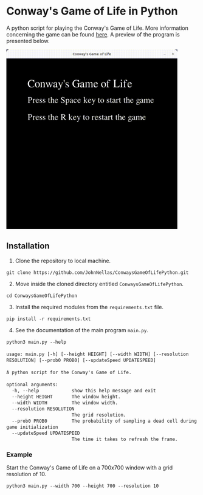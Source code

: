 # Conway's Game of Life in Python
A python script for playing the Conway's Game of Life. More information concerning the game can be found [here](https://en.wikipedia.org/wiki/Conway%27s_Game_of_Life). A preview of the program is presented below.

<img src="./readme_contents/ConwaysGameOfLifePreviewPython.gif" width="450">

## Installation

1. Clone the repository to local machine.
```
git clone https://github.com/JohnNellas/ConwaysGameOfLifePython.git
```
2. Move inside the cloned directory entitled ```ConwaysGameOfLifePython```.
```
cd ConwaysGameOfLifePython
```
3. Install the required modules from the ```requirements.txt``` file.
```
pip install -r requirements.txt
```
4. See the documentation of the main program ```main.py```.
```
python3 main.py --help

usage: main.py [-h] [--height HEIGHT] [--width WIDTH] [--resolution RESOLUTION] [--prob0 PROB0] [--updateSpeed UPDATESPEED]

A python script for the Conway's Game of Life.

optional arguments:
  -h, --help            show this help message and exit
  --height HEIGHT       The window height.
  --width WIDTH         The window width.
  --resolution RESOLUTION
                        The grid resolution.
  --prob0 PROB0         The probability of sampling a dead cell during game initialization
  --updateSpeed UPDATESPEED
                        The time it takes to refresh the frame.
```

### Example
Start the Conway's Game of Life on a 700x700 window with a grid resolution of 10. 
```
python3 main.py --width 700 --height 700 --resolution 10
```